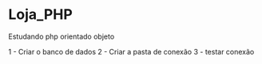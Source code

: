 # Loja_PHP
Estudando php orientado objeto

1 - Criar o banco de dados
2 - Criar a pasta de conexão
3 - testar conexão